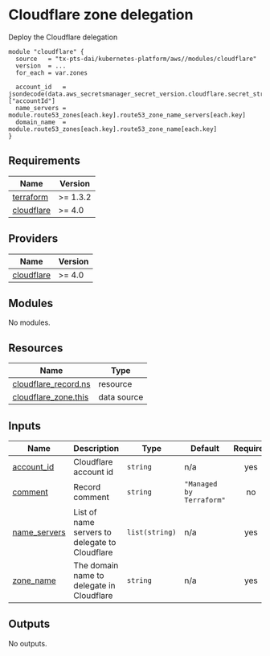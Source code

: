 # Cloudflare zone delegation

Deploy the Cloudflare delegation

```hcl
module "cloudflare" {
  source   = "tx-pts-dai/kubernetes-platform/aws//modules/cloudflare"
  version  = ...
  for_each = var.zones

  account_id   = jsondecode(data.aws_secretsmanager_secret_version.cloudflare.secret_string)["accountId"]
  name_servers = module.route53_zones[each.key].route53_zone_name_servers[each.key]
  domain_name  = module.route53_zones[each.key].route53_zone_name[each.key]
}
```
<!-- BEGINNING OF PRE-COMMIT-TERRAFORM DOCS HOOK -->
## Requirements

| Name | Version |
|------|---------|
| <a name="requirement_terraform"></a> [terraform](#requirement\_terraform) | >= 1.3.2 |
| <a name="requirement_cloudflare"></a> [cloudflare](#requirement\_cloudflare) | >= 4.0 |

## Providers

| Name | Version |
|------|---------|
| <a name="provider_cloudflare"></a> [cloudflare](#provider\_cloudflare) | >= 4.0 |

## Modules

No modules.

## Resources

| Name | Type |
|------|------|
| [cloudflare_record.ns](https://registry.terraform.io/providers/cloudflare/cloudflare/latest/docs/resources/record) | resource |
| [cloudflare_zone.this](https://registry.terraform.io/providers/cloudflare/cloudflare/latest/docs/data-sources/zone) | data source |

## Inputs

| Name | Description | Type | Default | Required |
|------|-------------|------|---------|:--------:|
| <a name="input_account_id"></a> [account\_id](#input\_account\_id) | Cloudflare account id | `string` | n/a | yes |
| <a name="input_comment"></a> [comment](#input\_comment) | Record comment | `string` | `"Managed by Terraform"` | no |
| <a name="input_name_servers"></a> [name\_servers](#input\_name\_servers) | List of name servers to delegate to Cloudflare | `list(string)` | n/a | yes |
| <a name="input_zone_name"></a> [zone\_name](#input\_zone\_name) | The domain name to delegate in Cloudflare | `string` | n/a | yes |

## Outputs

No outputs.
<!-- END OF PRE-COMMIT-TERRAFORM DOCS HOOK -->

<!-- BEGIN_TF_DOCS -->
<!-- END_TF_DOCS -->
